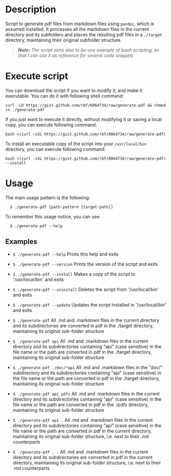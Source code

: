 # Description

Script to generate pdf files from markdown files using `pandoc`, which
is assumed installed. It processes all the markdown files in the
current directory and its subfolders and places the resulting pdf
files in a `./target` directory, maintaining their original subfolder
structure.

> _**Note:** The script aims also to be one example of bash
> scripting, so that I can use it as reference for several code
> snippets_

# Execute script

You can download the script if you want to modify it, and make it
executable. You can do it with following shell command:

```shell
curl -LO https://gist.github.com/rbf/6064734/raw/generate-pdf && chmod +x ./generate-pdf
```

If you just want to execute it directly, without modifying it or
saving a local copy, you can execute following command:

```shell
bash <(curl -sSL https://gist.github.com/rbf/6064734/raw/generate-pdf)
```

To install an executable copy of the script into your `/usr/local/bin` directory, you can execute following command:

```shell
bash <(curl -sSL https://gist.github.com/rbf/6064734/raw/generate-pdf) --install
```

# Usage

The main usage pattern is the following:

```shell
  $ ./generate-pdf [path-pattern [target-path]]
```

To remember this usage notice, you can use:

```shell
  $ ./generate-pdf --help
```

## Examples

- `$ ./generate-pdf --help` Prints this help and exits

- `$ ./generate-pdf --version` Prints the version of the script
  and exits

- `$ ./generate-pdf --install` Makes a copy of the script to
  '/usr/local/bin' and exits

- `$ ./generate-pdf --uninstall` Deletes the script from
  '/usr/local/bin' and exits

- `$ ./generate-pdf --update` Updates the script installed in
  '/usr/local/bin' and exits

- `$ ./generate-pdf` All .md and .markdown files in
  the current directory and its subdirectories are converted in pdf in
  the ./target directory, maintaining its original sub-folder structure

- `$ ./generate-pdf api` All .md and .markdown files in
  the current directory and its subdirectories containing "api" (case
  sensitive) in the file name or the path are converted in pdf in the
  ./target directory, maintaining its original sub-folder structure

- `$ ./generate-pdf ./doc/*api` All .md and .markdown files in
  the "doc/" subdirectory and its subdirectories containing "api" (case
  sensitive) in the file name or the path are converted in pdf in the
  ./target directory, maintaining its original sub-folder structure

- `$ ./generate-pdf api pdfs` All .md and .markdown files in
  the current directory and its subdirectories containing "api" (case
  sensitive) in the file name or the path are converted in pdf in the
  ./pdfs directory, maintaining its original sub-folder structure

- `$ ./generate-pdf api .` All .md and .markdown files in
  the current directory and its subdirectories containing "api" (case
  sensitive) in the file name or the path are converted in pdf in the
  current directory, maintaining its original sub-folder structure,
  i.e. next to their .md counterparts

- `$ ./generate-pdf . .` All .md and .markdown files in
  the current directory and its subdirectories are converted in pdf in
  the current directory, maintaining its original sub-folder
  structure, i.e. next to their .md counterparts
